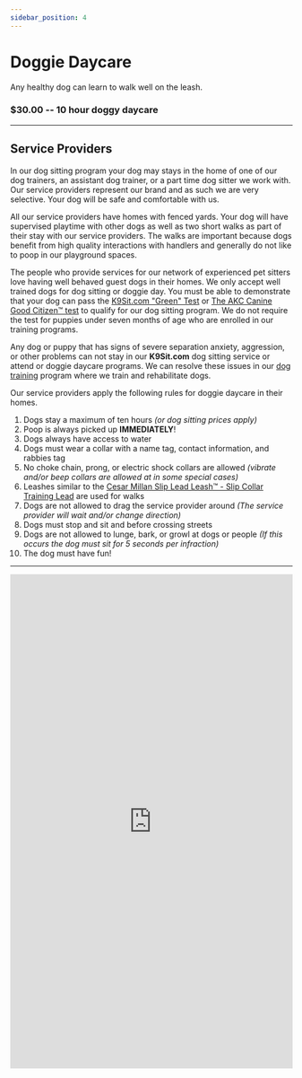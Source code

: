 ```yaml
---
sidebar_position: 4
---
```

# Doggie Daycare
Any healthy dog can learn to walk well on the leash.

### $30.00 -- 10 hour doggy daycare

<hr />

## Service Providers
In our dog sitting program your dog may stays in the home of one of our dog
trainers, an assistant dog trainer, or a part time dog sitter we work with. Our
service providers represent our brand and as such we are very selective. Your
dog will be safe and comfortable with us.

All our service providers have homes with fenced yards. Your dog will have
supervised playtime with other dogs as well as two short walks as part of their
stay with our service providers. The walks are important because dogs benefit
from high quality interactions with handlers and generally do not like to poop
in our playground spaces.

The people who provide services for our network of experienced pet sitters love
having well behaved guest dogs in their homes. We only accept well trained dogs
for dog sitting or doggie day. You must be able to demonstrate that your dog
can pass the [K9Sit.com "Green" Test](the-test) or [The AKC Canine Good Citizen™ test](https://www.akc.org/products-services/training-programs/canine-good-citizen/)
to qualify for our dog sitting program. We do not require the test for puppies
under seven months of age who are enrolled in our training programs.

Any dog or puppy that has signs of severe separation anxiety, aggression, or
other problems can not stay in our **K9Sit.com** dog sitting service or
attend or doggie daycare programs. We can resolve these issues in our
[dog training](dog-training) program where we train and rehabilitate dogs.

Our service providers apply the following rules for doggie daycare in their homes.

1. Dogs stay a maximum of ten hours _(or dog sitting prices apply)_
2. Poop is always picked up **IMMEDIATELY**!
3. Dogs always have access to water
4. Dogs must wear a collar with a name tag, contact information, and rabbies tag
5. No choke chain, prong, or electric shock collars are allowed _(vibrate and/or beep collars are allowed at in some special cases)_
6. Leashes similar to the [Cesar Millan Slip Lead Leash™ - Slip Collar Training Lead](https://www.amazon.com/Cesar-Millan-Leash-Training-Regular/dp/B071PDPZK6) are used for walks
7. Dogs are not allowed to drag the service provider around _(The service provider will wait and/or change direction)_
8. Dogs must stop and sit and before crossing streets
9. Dogs are not allowed to lunge, bark, or growl at dogs or people _(If this occurs the dog must sit for 5 seconds per infraction)_
10. The dog must have fun!

<hr/>

<iframe
allowfullscreen
frameborder="0"
height="881"
src="https://www.youtube.com/embed/knmtMffM_ho?rel=0"
title="Walking well on the Leash"
width="100%"
/>
